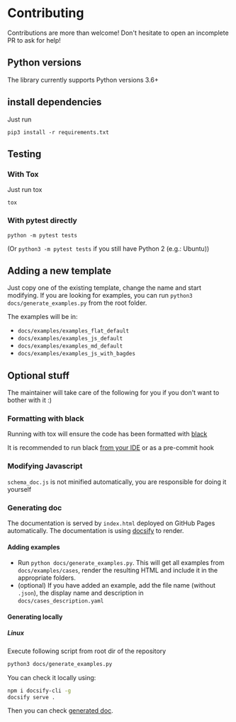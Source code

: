 # Contributing 

Contributions are more than welcome! Don't hesitate to open an incomplete PR to ask for help!

## Python versions

The library currently supports Python versions 3.6+

## install dependencies
Just run 

`pip3 install -r requirements.txt`

## Testing

### With Tox
Just run tox

`tox`

### With pytest directly
`python -m pytest tests`

(Or `python3 -m pytest tests` if you still have Python 2 (e.g.: Ubuntu))

## Adding a new template

Just copy one of the existing template, change the name and start modifying.
If you are looking for examples, you can run `python3 docs/generate_examples.py` from the root folder.

The examples will be in:
* `docs/examples/examples_flat_default`
* `docs/examples/examples_js_default`
* `docs/examples/examples_md_default`
* `docs/examples/examples_js_with_bagdes`

## Optional stuff
The maintainer will take care of the following for you if you don't want to bother with it :)

### Formatting with black
Running with tox will ensure the code has been formatted with [black](https://github.com/psf/black)

It is recommended to run black [from your IDE](https://github.com/psf/black/blob/master/docs/editor_integration.md) or as a pre-commit hook

### Modifying Javascript
`schema_doc.js` is not minified automatically, you are responsible for doing it yourself

### Generating doc
The documentation is served by `index.html` deployed on GitHub Pages automatically.
The documentation is using [docsify](https://docsify.js.org/) to render.

#### Adding examples

- Run `python docs/generate_examples.py`. This will get all examples from `docs/examples/cases`, render the resulting HTML and
 include it in the appropriate folders.
- (optional) If you have added an example, add the file name (without `.json`), the display name and description in `docs/cases_description.yaml`

#### Generating locally

##### Linux
Execute following script from root dir of the repository
```bash
python3 docs/generate_examples.py
```

You can check it locally using:
```bash
npm i docsify-cli -g
docsify serve .
```
Then you can check [generated doc](http://localhost:3000).
